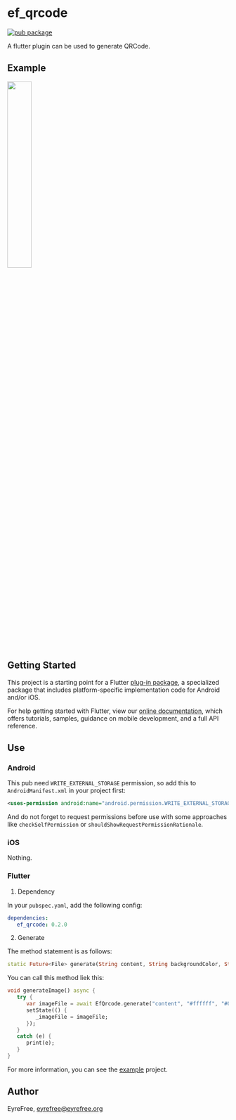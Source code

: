 # ef_qrcode

[![pub package](https://img.shields.io/pub/v/ef_qrcode.svg)](https://pub.dartlang.org/packages/ef_qrcode)

A flutter plugin can be used to generate QRCode.

## Example

<img src="https://raw.githubusercontent.com/efpub/ef_qrcode/master/example/example.jpg" width="33%"/>

## Getting Started

This project is a starting point for a Flutter [plug-in package](https://flutter.io/developing-packages/), a specialized package that includes platform-specific implementation code for Android and/or iOS.

For help getting started with Flutter, view our [online documentation](https://flutter.io/docs), which offers tutorials, samples, guidance on mobile development, and a full API reference.

## Use

### Android

This pub need `WRITE_EXTERNAL_STORAGE` permission, so add this to `AndroidManifest.xml` in your project first:

```xml
<uses-permission android:name="android.permission.WRITE_EXTERNAL_STORAGE" tools:remove="android:maxSdkVersion"/>
```

And do not forget to request permissions before use with some approaches like `checkSelfPermission` or `shouldShowRequestPermissionRationale`.

### iOS

Nothing.

### Flutter

1. Dependency

In your `pubspec.yaml`, add the following config:

```yaml
dependencies:
   ef_qrcode: 0.2.0
```

2. Generate

The method statement is as follows:

```dart
static Future<File> generate(String content, String backgroundColor, String foregroundColor)
```

You can call this method liek this:

```dart
void generateImage() async {
   try {
      var imageFile = await EfQrcode.generate("content", "#ffffff", "#000000");
      setState(() {
         _imageFile = imageFile;
      });
   }
   catch (e) {
      print(e);
   }
}
```

For more information, you can see the [example](https://github.com/EFPub/ef_qrcode/blob/master/example/lib/main.dart) project.

## Author

EyreFree, eyrefree@eyrefree.org
